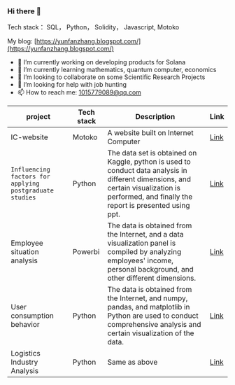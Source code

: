 ### Hi there 👋

Tech stack： SQL， Python， Solidity， Javascript, Motoko

My blog: [https://yunfanzhang.blogspot.com/](https://yunfanzhang.blogspot.com/)

- 🔭 I’m currently working on developing products for Solana
- 🌱 I’m currently learning mathematics, quantum computer, economics
- 👯 I’m looking to collaborate on some Scientific Research Projects
- 🤔 I’m looking for help with job hunting
- 📫 How to reach me: 1015779089@qq.com


| project | Tech stack | Description | Link |
| --- | --- | --- | --- |
| IC-website | Motoko | A website built on Internet Computer | [Link](https://github.com/a-god-of-death/IC-website.git) |
| `Influencing factors for applying postgraduate studies` | Python | The data set is obtained on Kaggle, python is used to conduct data analysis in different dimensions, and certain visualization is performed, and finally the report is presented using ppt. | [Link](https://github.com/a-god-of-death/if_phone_can-t_see/blob/main/jupyterlab%E5%88%86%E6%9E%90%E8%BF%87%E7%A8%8B.ipynb) |
| Employee situation analysis | Powerbi | The data is obtained from the Internet, and a data visualization panel is compiled by analyzing employees' income, personal background, and other different dimensions. | [Link](https://github.com/a-god-of-death/if_phone_can-t_see/blob/main/powerbi%20hr.pdf)
| User consumption behavior | Python | The data is obtained from the Internet, and numpy, pandas, and matplotlib in Python are used to conduct comprehensive analysis and certain visualization of the data. | [Link](https://github.com/a-god-of-death/i_don-t_know/blob/master/User%20consumption%20behavior/cd_userinfo.ipynb) |
| Logistics Industry Analysis | Python | Same as above | [Link](https://github.com/a-god-of-death/i_don-t_know/blob/master/Logistics/Logistics%20Industry%20Analysis.ipynb) |
